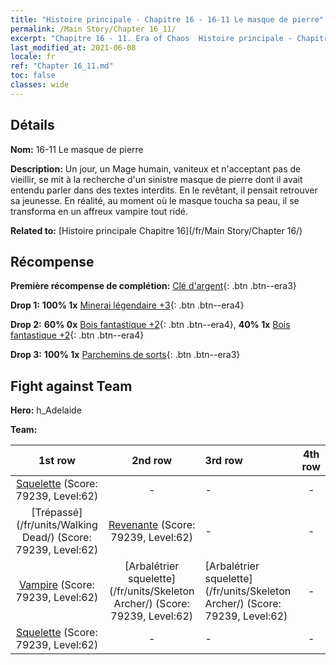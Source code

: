 ```yaml
---
title: "Histoire principale - Chapitre 16 - 16-11 Le masque de pierre"
permalink: /Main Story/Chapter 16_11/
excerpt: "Chapitre 16 - 11. Era of Chaos  Histoire principale - Chapitre 16_11. 16-11 Le masque de pierre"
last_modified_at: 2021-06-08
locale: fr
ref: "Chapter 16_11.md"
toc: false
classes: wide
---
```


## Détails

 **Nom:** 16-11 Le masque de pierre

 **Description:** Un jour, un Mage humain, vaniteux et n'acceptant pas de vieillir, se mit à la recherche d'un sinistre masque de pierre dont il avait entendu parler dans des textes interdits. En le revêtant, il pensait retrouver sa jeunesse. En réalité, au moment où le masque toucha sa peau, il se transforma en un affreux vampire tout ridé.

 **Related to:** [Histoire principale Chapitre 16](/fr/Main Story/Chapter 16/)

## Récompense

 **Première récompense de complétion:** [Clé d'argent](/ItemsFR/con_693/){: .btn .btn--era3}

 **Drop 1:** **100% 1x** [Minerai légendaire +3](/ItemsFR/mat_54/){: .btn .btn--era4}

 **Drop 2:** **60% 0x** [Bois fantastique +2](/ItemsFR/mat_48/){: .btn .btn--era4}, **40% 1x** [Bois fantastique +2](/ItemsFR/mat_48/){: .btn .btn--era4}

 **Drop 3:** **100% 1x** [Parchemins de sorts](/ItemsFR/con_694/){: .btn .btn--era3}


## Fight against Team
 **Hero:** h_Adelaide

 **Team:**


  | 1st row | 2nd row | 3rd row | 4th row |
  |:----:|:----:|:----|:----:|
  | [Squelette](/fr/units/Skeleton/) (Score: 79239, Level:62)  | - | - | - |
  | [Trépassé](/fr/units/Walking Dead/) (Score: 79239, Level:62)  | [Revenante](/fr/units/Wight/) (Score: 79239, Level:62)  | - | - |
  | [Vampire](/fr/units/Vampire/) (Score: 79239, Level:62)  | [Arbalétrier squelette](/fr/units/Skeleton Archer/) (Score: 79239, Level:62)  | [Arbalétrier squelette](/fr/units/Skeleton Archer/) (Score: 79239, Level:62)  | - |
  | [Squelette](/fr/units/Skeleton/) (Score: 79239, Level:62)  | - | - | - |


